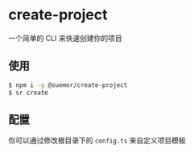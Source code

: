 # create-project

一个简单的 CLI 来快速创建你的项目

## 使用

```bash
$ npm i -g @suemor/create-project
$ sr create
```

## 配置

你可以通过修改根目录下的 `config.ts` 来自定义项目模板
